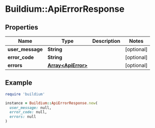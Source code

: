 # Buildium::ApiErrorResponse

## Properties

| Name | Type | Description | Notes |
| ---- | ---- | ----------- | ----- |
| **user_message** | **String** |  | [optional] |
| **error_code** | **String** |  | [optional] |
| **errors** | [**Array&lt;ApiError&gt;**](ApiError.md) |  | [optional] |

## Example

```ruby
require 'buildium'

instance = Buildium::ApiErrorResponse.new(
  user_message: null,
  error_code: null,
  errors: null
)
```

